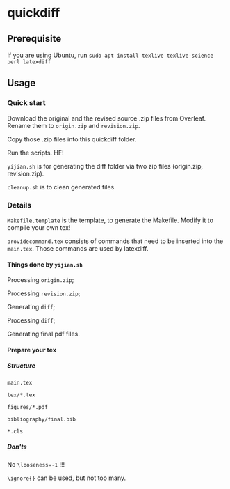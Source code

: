 # quickdiff

## Prerequisite

If you are using Ubuntu, run `sudo apt install texlive texlive-science perl latexdiff`


## Usage

### Quick start

Download the original and the revised source .zip files from Overleaf. Rename them to `origin.zip` and `revision.zip`.

Copy those .zip files into this quickdiff folder.

Run the scripts. HF!

`yijian.sh` is for generating the diff folder via two zip files (origin.zip, revision.zip).

`cleanup.sh` is to clean generated files.

### Details


`Makefile.template` is the template, to generate the Makefile. Modify it to compile your own tex!

`providecommand.tex` consists of commands that need to be inserted into the `main.tex`. Those commands are used by latexdiff.

#### Things done by `yijian.sh` 

Processing `origin.zip`;

Processing `revision.zip`;

Generating `diff`;

Processing `diff`;

Generating final pdf files.

#### Prepare your tex

##### Structure

`main.tex`

`tex/*.tex`

`figures/*.pdf`

`bibliography/final.bib`

`*.cls`

##### Don'ts

No `\looseness=-1` !!!

`\ignore{}` can be used, but not too many.
